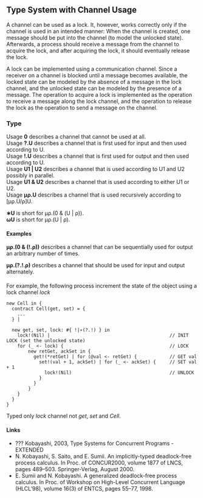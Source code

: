 ## Type System with Channel Usage
A channel can be used as a lock. It, however, works correctly only if the channel is used in an intended manner: When the channel is created, one message should be put into the channel (to model the unlocked state). Afterwards, a process should receive a message from the channel to acquire the lock, and after acquiring the lock, it should eventually release the lock.

A lock can be implemented using a communication channel. Since a receiver on a channel is blocked until a message becomes available, the locked state can be modeled by the absence of a message in the lock channel, and the unlocked state can be modeled by the presence of a message. The operation to acquire a lock is implemented as the operation to receive a message along the lock channel, and the operation to release the lock as the operation to send a message on the channel.



### Type
Usage **0** describes a channel that cannot be used at all.   
Usage **?.U** describes a channel that is first used for input and then used according to U.   
Usage **!.U** describes a channel that is first used for output and then used according to U.   
Usage **U1 | U2** describes a channel that is used according to U1 and U2 possibly in parallel.   
Usage **U1 & U2** describes a channel that is used according to either U1 or U2.   
Usage **µρ.U** describes a channel that is used recursively according to [µρ.U/ρ]U.   

**∗U** is short for µρ.(0 & (U | ρ)).  
**ωU** is short for µρ.(U | ρ).  
 
#### Examples
**µρ.(0 & (!.ρ))** describes a channel that can be sequentially used for output an arbitrary number of times.  

**µρ.(?.!.ρ)** describes a channel that should be used for input and output alternately. 



####
For example, the following process increment the state of the object using a lock channel *lock*
```
new Cell in {
  contract Cell(get, set) = {
    ...
  } |

  new get, set, lock: #{ !|∗(?.!) } in
    lock!(Nil) |                                            // INIT LOCK (set the unlocked state)
    for (_ <- lock) {                                       // LOCK
        new retGet, ackSet in {
          get!(*retGet) | for (@val <- retGet) {            // GET val
            set!(val + 1, ackSet) | for (_ <- ackSet) {     // SET val + 1
              lock!(Nil)                                    // UNLOCK
            }
          }
        }
    }
  }
}
```
Typed only *lock* channel not *get*, *set* and *Cell*.

#### Links 
- ??? Kobayashi, 2003, Type Systems for Concurrent Programs - EXTENDED
- N. Kobayashi, S. Saito, and E. Sumii. An implicitly-typed deadlock-free process calculus. In Proc. of CONCUR2000, volume 1877 of LNCS, pages 489–503. Springer-Verlag, August 2000.
- E. Sumii and N. Kobayashi. A generalized deadlock-free process calculus. In Proc. of Workshop on High-Level Concurrent Language (HLCL’98), volume 16(3) of ENTCS, pages 55–77, 1998.
